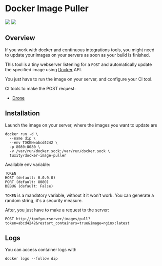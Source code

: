 Docker Image Puller
===================

[![](https://images.microbadger.com/badges/version/tuxity/docker-image-puller.svg)](https://hub.docker.com/r/tuxity/docker-image-puller/)
![](https://images.microbadger.com/badges/image/tuxity/docker-image-puller.svg)

## Overview

If you work with docker and continuous integrations tools, you might need to update your images on your servers as soon as your build is finished.

This tool is a tiny webserver listening for a `POST` and automatically update the specified image using [Docker](https://docs.docker.com/engine/reference/api/docker_remote_api/) API.

You just have to run the image on your server, and configure your CI tool.

CI tools to make the POST request:
- [Drone](http://readme.drone.io/plugins/webhook/)


## Installation

Launch the image on your server, where the images you want to update are
```
docker run -d \
  --name dip \
  --env TOKEN=abcd4242 \
  -p 8080:8080 \
  -v /var/run/docker.sock:/var/run/docker.sock \
  tuxity/docker-image-puller
```

Available env variable:
```
TOKEN
HOST (default: 0.0.0.0)
PORT (default: 8080)
DEBUG (default: False)
```

`TOKEN` is a mandatory variable, without it it won't work. You can generate a random string, it's a security measure.

After, you just have to make a request to the server:
```
POST http://ipofyourserver/images/pull?token=abcd4242&restart_containers=true&image=nginx:latest
```

## Logs

You can access container logs with
```
docker logs --follow dip
````

